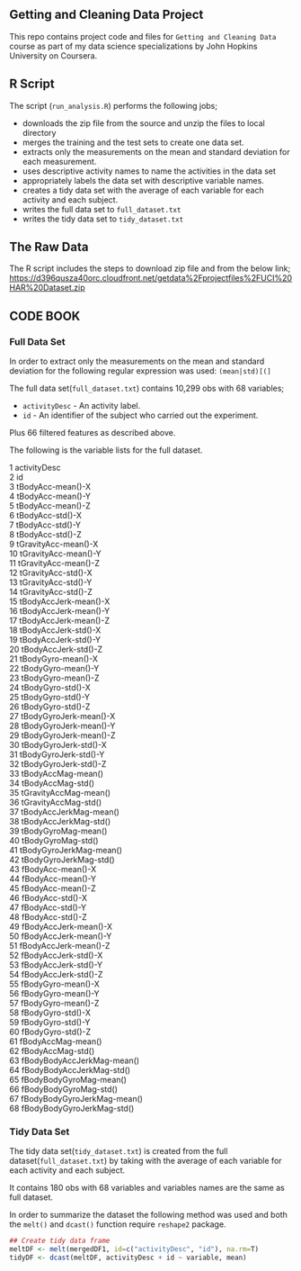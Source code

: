 ## Getting and Cleaning Data Project

This repo contains project code and files for `Getting and Cleaning Data` 
course as part of my data science specializations by John Hopkins University on Coursera.

## R Script

The script (`run_analysis.R`) performs the following jobs;

- downloads the zip file from the source and unzip the files to local directory
- merges the training and the test sets to create one data set.
- extracts only the measurements on the mean and standard deviation for each measurement. 
- uses descriptive activity names to name the activities in the data set
- appropriately labels the data set with descriptive variable names. 
- creates a tidy data set with the average of each variable for each activity and each subject. 
- writes the full data set to `full_dataset.txt`
- writes the tidy data set to `tidy_dataset.txt`

## The Raw Data
The R script includes the steps to download zip file and from the below link;
<https://d396qusza40orc.cloudfront.net/getdata%2Fprojectfiles%2FUCI%20HAR%20Dataset.zip>


## CODE BOOK

### Full Data Set

In order to extract only the measurements on the mean and standard deviation for 
the following regular expression was used: `(mean|std)[(]` 

The full data set(`full_dataset.txt`) contains  10,299 obs with 68 variables;

- `activityDesc` - An activity label.
- `id` - An identifier of the subject who carried out the experiment.
 
Plus 66 filtered features as described above.

The following is the variable lists for the full dataset.

1    activityDesc  
2	id  
3	tBodyAcc-mean()-X  
4	tBodyAcc-mean()-Y  
5	tBodyAcc-mean()-Z  
6	tBodyAcc-std()-X  
7	tBodyAcc-std()-Y  
8	tBodyAcc-std()-Z  
9	tGravityAcc-mean()-X  
10	tGravityAcc-mean()-Y  
11	tGravityAcc-mean()-Z  
12	tGravityAcc-std()-X  
13	tGravityAcc-std()-Y  
14	tGravityAcc-std()-Z  
15	tBodyAccJerk-mean()-X  
16	tBodyAccJerk-mean()-Y  
17	tBodyAccJerk-mean()-Z  
18	tBodyAccJerk-std()-X  
19	tBodyAccJerk-std()-Y  
20	tBodyAccJerk-std()-Z  
21	tBodyGyro-mean()-X  
22	tBodyGyro-mean()-Y  
23	tBodyGyro-mean()-Z  
24	tBodyGyro-std()-X  
25	tBodyGyro-std()-Y  
26	tBodyGyro-std()-Z  
27	tBodyGyroJerk-mean()-X  
28	tBodyGyroJerk-mean()-Y  
29	tBodyGyroJerk-mean()-Z  
30	tBodyGyroJerk-std()-X  
31	tBodyGyroJerk-std()-Y  
32	tBodyGyroJerk-std()-Z  
33	tBodyAccMag-mean()  
34	tBodyAccMag-std()  
35	tGravityAccMag-mean()  
36	tGravityAccMag-std()  
37	tBodyAccJerkMag-mean()  
38	tBodyAccJerkMag-std()  
39	tBodyGyroMag-mean()  
40	tBodyGyroMag-std()  
41	tBodyGyroJerkMag-mean()  
42	tBodyGyroJerkMag-std()  
43	fBodyAcc-mean()-X  
44	fBodyAcc-mean()-Y  
45	fBodyAcc-mean()-Z  
46	fBodyAcc-std()-X  
47	fBodyAcc-std()-Y  
48	fBodyAcc-std()-Z  
49	fBodyAccJerk-mean()-X  
50	fBodyAccJerk-mean()-Y  
51	fBodyAccJerk-mean()-Z  
52	fBodyAccJerk-std()-X  
53	fBodyAccJerk-std()-Y  
54	fBodyAccJerk-std()-Z  
55	fBodyGyro-mean()-X  
56	fBodyGyro-mean()-Y  
57	fBodyGyro-mean()-Z  
58	fBodyGyro-std()-X  
59	fBodyGyro-std()-Y  
60	fBodyGyro-std()-Z  
61	fBodyAccMag-mean()  
62	fBodyAccMag-std()  
63	fBodyBodyAccJerkMag-mean()  
64	fBodyBodyAccJerkMag-std()  
65	fBodyBodyGyroMag-mean()  
66	fBodyBodyGyroMag-std()  
67	fBodyBodyGyroJerkMag-mean()  
68	fBodyBodyGyroJerkMag-std()  
  
  
### Tidy Data Set
 
The tidy data set(`tidy_dataset.txt`) is created from the full dataset(`full_dataset.txt`)
by taking with the average of each variable for each activity and each subject.

It contains 180 obs with 68 variables and variables names are the same as full dataset.

In order to summarize the dataset the following method was used and both the `melt()` and `dcast()`
function require `reshape2` package.

```r
## Create tidy data frame  
meltDF <- melt(mergedDF1, id=c("activityDesc", "id"), na.rm=T)
tidyDF <- dcast(meltDF, activityDesc + id ~ variable, mean)
```


